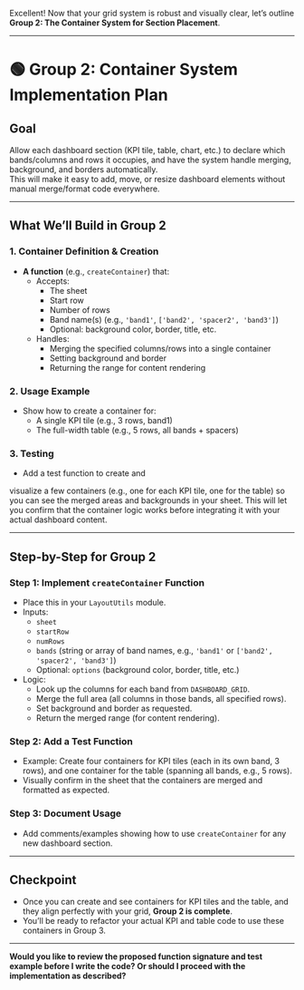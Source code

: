 Excellent! Now that your grid system is robust and visually clear, let’s outline **Group 2: The Container System for Section Placement**.

---

# 🟢 **Group 2: Container System Implementation Plan**

## **Goal**
Allow each dashboard section (KPI tile, table, chart, etc.) to declare which bands/columns and rows it occupies, and have the system handle merging, background, and borders automatically.  
This will make it easy to add, move, or resize dashboard elements without manual merge/format code everywhere.

---

## **What We’ll Build in Group 2**

### 1. **Container Definition & Creation**
- **A function** (e.g., `createContainer`) that:
  - Accepts:
    - The sheet
    - Start row
    - Number of rows
    - Band name(s) (e.g., `'band1'`, `['band2', 'spacer2', 'band3']`)
    - Optional: background color, border, title, etc.
  - Handles:
    - Merging the specified columns/rows into a single container
    - Setting background and border
    - Returning the range for content rendering

### 2. **Usage Example**
- Show how to create a container for:
  - A single KPI tile (e.g., 3 rows, band1)
  - The full-width table (e.g., 5 rows, all bands + spacers)

### 3. **Testing**
- Add a test function to create and

visualize a few containers (e.g., one for each KPI tile, one for the table) so you can see the merged areas and backgrounds in your sheet. This will let you confirm that the container logic works before integrating it with your actual dashboard content.

---

## **Step-by-Step for Group 2**

### **Step 1: Implement `createContainer` Function**
- Place this in your `LayoutUtils` module.
- Inputs:
  - `sheet`
  - `startRow`
  - `numRows`
  - `bands` (string or array of band names, e.g., `'band1'` or `['band2', 'spacer2', 'band3']`)
  - Optional: `options` (background color, border, title, etc.)
- Logic:
  - Look up the columns for each band from `DASHBOARD_GRID`.
  - Merge the full area (all columns in those bands, all specified rows).
  - Set background and border as requested.
  - Return the merged range (for content rendering).

### **Step 2: Add a Test Function**
- Example: Create four containers for KPI tiles (each in its own band, 3 rows), and one container for the table (spanning all bands, e.g., 5 rows).
- Visually confirm in the sheet that the containers are merged and formatted as expected.

### **Step 3: Document Usage**
- Add comments/examples showing how to use `createContainer` for any new dashboard section.

---

## **Checkpoint**
- Once you can create and see containers for KPI tiles and the table, and they align perfectly with your grid, **Group 2 is complete**.
- You’ll be ready to refactor your actual KPI and table code to use these containers in Group 3.

---

**Would you like to review the proposed function signature and test example before I write the code? Or should I proceed with the implementation as described?**
